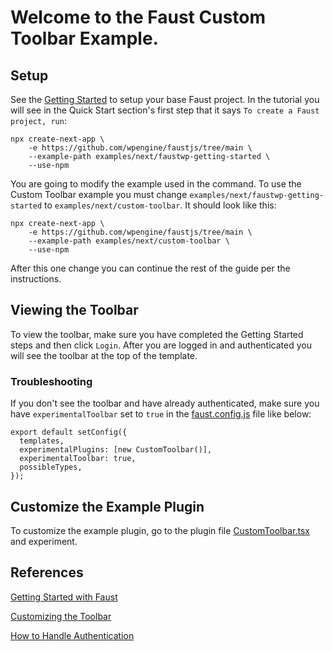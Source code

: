 # Welcome to the Faust Custom Toolbar Example.

## Setup

See the [Getting Started](https://faustjs.org/tutorial/get-started-with-faust) to setup your base Faust project. In the tutorial you will see in the Quick Start section's first step that it says `To create a Faust project, run`:

```
npx create-next-app \
    -e https://github.com/wpengine/faustjs/tree/main \
    --example-path examples/next/faustwp-getting-started \
    --use-npm
```

You are going to modify the example used in the command. To use the Custom Toolbar example you must change `examples/next/faustwp-getting-started` to `examples/next/custom-toolbar`. It should look like this:

```
npx create-next-app \
    -e https://github.com/wpengine/faustjs/tree/main \
    --example-path examples/next/custom-toolbar \
    --use-npm
```

After this one change you can continue the rest of the guide per the instructions.

## Viewing the Toolbar

To view the toolbar, make sure you have completed the Getting Started steps and then click `Login`. After you are logged in and authenticated you will see the toolbar at the top of the template.

### Troubleshooting

If you don't see the toolbar and have already authenticated, make sure you have `experimentalToolbar` set to `true` in the [faust.config.js](./faust.config.js) file like below:

```
export default setConfig({
  templates,
  experimentalPlugins: [new CustomToolbar()],
  experimentalToolbar: true,
  possibleTypes,
});
```

## Customize the Example Plugin

To customize the example plugin, go to the plugin file [CustomToolbar.tsx](./plugins/CustomToolbar.tsx) and experiment.

## References

[Getting Started with Faust](https://faustjs.org/tutorial/get-started-with-faust)

[Customizing the Toolbar](https://faustjs.org/guide/how-to-customize-the-toolbar)

[How to Handle Authentication](https://faustjs.org/guide/how-to-handle-authentication)
